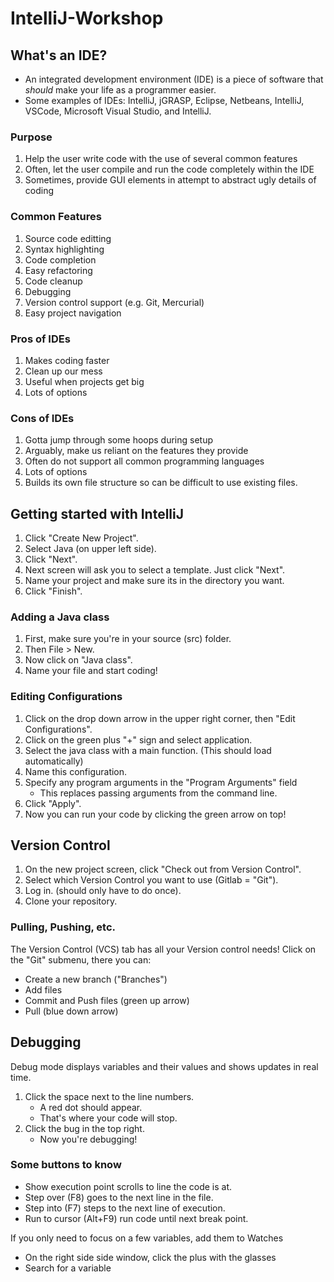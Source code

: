 # IntelliJ-Workshop

## What's an IDE?
   - An integrated development environment (IDE) is a piece of software that *should* make your life as a programmer easier.
   - Some examples of IDEs: IntelliJ, jGRASP, Eclipse, Netbeans, IntelliJ, VSCode, Microsoft Visual Studio, and IntelliJ.
   
   ### Purpose
   1. Help the user write code with the use of several common features
   2. Often, let the user compile and run the code completely within the IDE
   3. Sometimes, provide GUI elements in attempt to abstract ugly details of coding
   
   ### Common Features
   1. Source code editting
   2. Syntax highlighting
   3. Code completion
   4. Easy refactoring
   5. Code cleanup
   6. Debugging
   7. Version control support (e.g. Git, Mercurial)
   8. Easy project navigation
   
   ### Pros of IDEs
   1. Makes coding faster
   2. Clean up our mess
   3. Useful when projects get big
   4. Lots of options
   
   ### Cons of IDEs
   1. Gotta jump through some hoops during setup
   2. Arguably, make us reliant on the features they provide
   3. Often do not support all common programming languages
   4. Lots of options
   5. Builds its own file structure so can be difficult to use existing files.

## Getting started with IntelliJ
   1. Click "Create New Project".
   2. Select Java (on upper left side).
   3. Click "Next".
   4. Next screen will ask you to select a template. Just click "Next".
   5. Name your project and make sure its in the directory you want.
   6. Click "Finish".
   
   ### Adding a Java class
   1. First, make sure you're in your source (src) folder.
   2. Then File > New.
   3. Now click on "Java class".
   4. Name your file and start coding!

   ### Editing Configurations
  1. Click on the drop down arrow in the upper right corner, then "Edit Configurations".
  2. Click on the green plus "+" sign and select application.
  3. Select the java class with a main function. (This should load automatically)
  4. Name this configuration.
  5. Specify any program arguments in the "Program Arguments" field
      - This replaces passing arguments from the command line.
  6. Click "Apply".
  7. Now you can run your code by clicking the green arrow on top!

## Version Control
   1. On the new project screen, click "Check out from Version Control".
   2. Select which Version Control you want to use (Gitlab = "Git").
   3. Log in. (should only have to do once).
   4. Clone your repository.
  ### Pulling, Pushing, etc.
  The Version Control (VCS) tab  has all your Version control needs! Click on the "Git" submenu, there you can:
   - Create a new branch ("Branches")
   - Add files
   - Commit and Push files (green up arrow)
   - Pull (blue down arrow)
  
  

## Debugging
   Debug mode displays variables and their values and shows updates in real time.
   1. Click the space next to the line numbers.
      - A red dot should appear.
      - That's where your code will stop.
   2. Click the bug in the top right.
      - Now you're debugging!
   ### Some buttons to know
   - Show execution point scrolls to line the code is at.
   - Step over (F8) goes to the next line in the file.
   - Step into (F7) steps to the next line of execution.
   - Run to cursor (Alt+F9) run code until next break point.
   
   If you only need to focus on a few variables, add them to Watches
   - On the right side side window, click the plus with the glasses
   - Search for a variable

   
